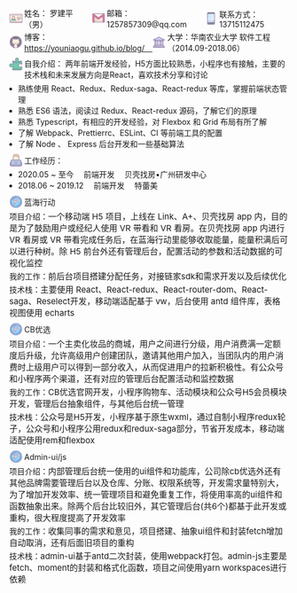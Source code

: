 <style type="text/css" rel="stylesheet">
  .box_flex {
    display: flex;
    align-items: center;
    position: relative;
  }
  .float_text {
    word-break: break-word;
  }
  .float_text > img {
    float: left;
  }
  .icon {
    width: 24px;
    padding: 0 3px 0 0;
  }
  .work_experience_content {
    font-size: 15px;
  }
  .margin_bottom3 {
    margin: 0 0 3px 0;
  }
  .margin_bottom5 {
    margin: 0 0 5px 0;
  }
  .margin_bottom8 {
    margin: 0 0 8px 0;
  }
  .margin_left8 {
    margin: 0 0 0 -8px;
  }
</style>

<p class="box_flex margin_bottom3">
  <img class="icon" src="./name.png" />
  <span>姓名： 罗建平（男）　　</span>
  <img class="icon" src="./email.png" />
  <span>邮箱： 1257857309@qq.com　　</span>
  <img class="icon" src="./phone.png" />
  <span>联系方式： 13715112475</span>
</p>
<p class="box_flex margin_bottom8">
  <img class="icon" src="./github.png" style="vertical-align: bottom;" />
  <span>
    博客： <a href="https://youniaogu.github.io/KT/" target="_blank">https://youniaogu.github.io/blog/　</a>
  </span>
  <img class="icon" src="./university.png" />
  <span>大学：华南农业大学 软件工程（2014.09-2018.06）</span>
</p>

<p class="float_text margin_bottom5">
  <img class="icon" src="./puzzle.png" />自我介绍：
  两年前端开发经验，H5方面比较熟悉，小程序也有接触，主要的技术栈和未来发展方向是React，喜欢技术分享和讨论
</p>

<ul class="margin_bottom8">
  <li class="margin_left8">熟练使用 React、Redux、Redux-saga、React-redux 等库，掌握前端状态管理</li>
  <li class="margin_left8">熟悉 ES6 语法，阅读过 Redux、React-redux 源码，了解它们的原理</li>
  <li class="margin_left8">熟悉 Typescript，有相应的开发经验，对 Flexbox 和 Grid 布局有所了解</li>
  <li class="margin_left8">了解 Webpack、Prettierrc、ESLint、CI 等前端工具的配置</li>
  <li class="margin_left8">了解 Node 、 Express 后台开发和一些基础算法</li>
</ul>

<p class="box_flex margin_bottom3">
  <img class="icon" src="./working.png" />工作经历：
</p>
<ul class="margin_bottom8">
  <li class="margin_left8">2020.05 ~ 至今 　前端开发 　贝壳找房•广州研发中心</li>
  <li class="margin_left8">2018.06 ~ 2019.12 　前端开发 　特蕾美</li>
</ul>

<p class="box_flex margin_bottom3">
  <img class="icon" src="./project.png" />蓝海行动
</p>
<p class="margin_bottom3">
  项目介绍：<span class="work_experience_content">一个移动端 H5 项目，上线在 Link、A+、贝壳找房 app 内，目的是为了鼓励用户或经纪人使用 VR 带看和 VR 看房。在贝壳找房 app 内进行 VR 看房或 VR 带看完成任务后，在蓝海行动里能够收取能量，能量积满后可以进行种树。除 H5 前台外还有管理后台，配置活动的参数和活动数据的可视化监控</span>
</p>
<p class="margin_bottom3">
  我的工作：<span class="work_experience_content">前后台项目搭建分配任务，对接链家sdk和需求开发以及后续优化</span>
</p>
<p class="margin_bottom8">
  技术栈：<span class="work_experience_content">主要使用 React、React-redux、React-router-dom、React-saga、Reselect开发，移动端适配基于 vw，后台使用 antd 组件库，表格视图使用 echarts</span>
</p>

<p class="box_flex margin_bottom3">
  <img class="icon" src="./project.png" />CB优选
  </p>
<p class="margin_bottom3">
  项目介绍：<span class="work_experience_content">一个主卖化妆品的商城，用户之间进行分级，用户消费满一定额度后升级，允许高级用户创建团队，邀请其他用户加入，当团队内的用户消费时上级用户可以得到一部分收入，从而促进用户的拉新积极性。有公众号和小程序两个渠道，还有对应的管理后台配置活动和监控数据</span>
</p>
<p class="margin_bottom3">
  我的工作：<span class="work_experience_content">CB优选官网开发，小程序购物车、活动模块和公众号H5会员模块开发，管理后台抽象组件，与其他后台统一管理</span>
</p>
<p class="margin_bottom8">
  技术栈：<span class="work_experience_content">公众号是H5开发，小程序基于原生wxml，通过自制小程序redux轮子，公众号和小程序公用redux和redux-saga部分，节省开发成本，移动端适配使用rem和flexbox</span>
</p>

<p class="box_flex margin_bottom3">
  <img class="icon" src="./project.png" />Admin-ui/js
</p>
<p class="margin_bottom3">
  项目介绍：<span class="work_experience_content">内部管理后台统一使用的ui组件和功能库，公司除cb优选外还有其他品牌需要管理后台以及仓库、分账、权限系统等，开发需求量特别大，为了增加开发效率、统一管理项目和避免重复工作，将使用率高的ui组件和函数抽象出来。除两个后台比较旧外，其它管理后台(共6个)都基于此开发或重构，很大程度提高了开发效率</span>
</p>
<p class="margin_bottom3">
  我的工作：<span class="work_experience_content">收集同事的需求和意见，项目搭建、抽象ui组件和封装fetch增加自动取消，还有后面旧项目的重构  </span>
</p>
<p class="margin_bottom3">
  技术栈：<span class="work_experience_content">admin-ui基于antd二次封装，使用webpack打包。admin-js主要是fetch、moment的封装和格式化函数，项目之间使用yarn workspaces进行依赖</span>
</p>
